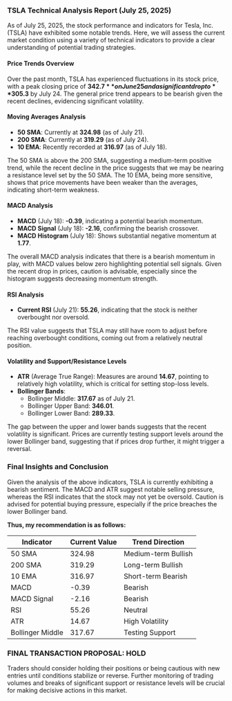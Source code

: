 ### TSLA Technical Analysis Report (July 25, 2025)

As of July 25, 2025, the stock performance and indicators for Tesla, Inc. (TSLA) have exhibited some notable trends. Here, we will assess the current market condition using a variety of technical indicators to provide a clear understanding of potential trading strategies.

#### Price Trends Overview
Over the past month, TSLA has experienced fluctuations in its stock price, with a peak closing price of **$342.7** on June 25 and a significant drop to **$305.3** by July 24. The general price trend appears to be bearish given the recent declines, evidencing significant volatility.

#### Moving Averages Analysis
- **50 SMA**: Currently at **324.98** (as of July 21).
- **200 SMA**: Currently at **319.29** (as of July 24).
- **10 EMA**: Recently recorded at **316.97** (as of July 18).

The 50 SMA is above the 200 SMA, suggesting a medium-term positive trend, while the recent decline in the price suggests that we may be nearing a resistance level set by the 50 SMA. The 10 EMA, being more sensitive, shows that price movements have been weaker than the averages, indicating short-term weakness.

#### MACD Analysis
- **MACD** (July 18): **-0.39**, indicating a potential bearish momentum.
- **MACD Signal** (July 18): **-2.16**, confirming the bearish crossover.
- **MACD Histogram** (July 18): Shows substantial negative momentum at **1.77**.

The overall MACD analysis indicates that there is a bearish momentum in play, with MACD values below zero highlighting potential sell signals. Given the recent drop in prices, caution is advisable, especially since the histogram suggests decreasing momentum strength.

#### RSI Analysis
- **Current RSI** (July 21): **55.26**, indicating that the stock is neither overbought nor oversold.

The RSI value suggests that TSLA may still have room to adjust before reaching overbought conditions, coming out from a relatively neutral position.

#### Volatility and Support/Resistance Levels
- **ATR** (Average True Range): Measures are around **14.67**, pointing to relatively high volatility, which is critical for setting stop-loss levels.
- **Bollinger Bands**:
  - Bollinger Middle: **317.67** as of July 21.
  - Bollinger Upper Band: **346.01**.
  - Bollinger Lower Band: **289.33**.

The gap between the upper and lower bands suggests that the recent volatility is significant. Prices are currently testing support levels around the lower Bollinger band, suggesting that if prices drop further, it might trigger a reversal.

### Final Insights and Conclusion
Given the analysis of the above indicators, TSLA is currently exhibiting a bearish sentiment. The MACD and ATR suggest notable selling pressure, whereas the RSI indicates that the stock may not yet be oversold. Caution is advised for potential buying pressure, especially if the price breaches the lower Bollinger band. 

**Thus, my recommendation is as follows:**

| Indicator                | Current Value | Trend Direction     |
|--------------------------|---------------|----------------------|
| 50 SMA                   | 324.98        | Medium-term Bullish  |
| 200 SMA                  | 319.29        | Long-term Bullish    |
| 10 EMA                   | 316.97        | Short-term Bearish   |
| MACD                     | -0.39         | Bearish              |
| MACD Signal              | -2.16         | Bearish              |
| RSI                      | 55.26         | Neutral              |
| ATR                      | 14.67         | High Volatility      |
| Bollinger Middle         | 317.67        | Testing Support      |

### FINAL TRANSACTION PROPOSAL: **HOLD**
Traders should consider holding their positions or being cautious with new entries until conditions stabilize or reverse. Further monitoring of trading volumes and breaks of significant support or resistance levels will be crucial for making decisive actions in this market.